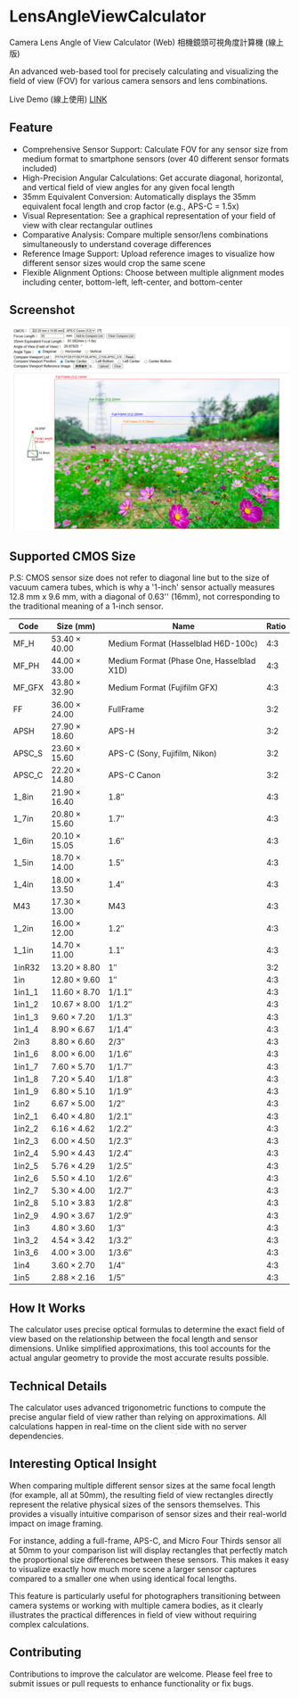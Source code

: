 # LensAngleViewCalculator

Camera Lens Angle of View Calculator (Web) 相機鏡頭可視角度計算機 (線上版)

An advanced web-based tool for precisely calculating and visualizing the field of view (FOV) for various camera sensors and lens combinations.

Live Demo (線上使用) [LINK](https://lens-angle.weil.app.wbftw.org/angle.htm)

## Feature

- Comprehensive Sensor Support: Calculate FOV for any sensor size from medium format to smartphone sensors (over 40 different sensor formats included)
- High-Precision Angular Calculations: Get accurate diagonal, horizontal, and vertical field of view angles for any given focal length
- 35mm Equivalent Conversion: Automatically displays the 35mm equivalent focal length and crop factor (e.g., APS-C = 1.5x)
- Visual Representation: See a graphical representation of your field of view with clear rectangular outlines
- Comparative Analysis: Compare multiple sensor/lens combinations simultaneously to understand coverage differences
- Reference Image Support: Upload reference images to visualize how different sensor sizes would crop the same scene
- Flexible Alignment Options: Choose between multiple alignment modes including center, bottom-left, left-center, and bottom-center

## Screenshot

![Demo](docs/demo.jpg)

## Supported CMOS Size

P.S: CMOS sensor size does not refer to diagonal line but to the size of vacuum camera tubes, which is why a '1-inch' sensor actually measures 12.8 mm x 9.6 mm, with a diagonal of 0.63'' (16mm), not corresponding to the traditional meaning of a 1-inch sensor.

| Code | Size (mm) | Name | Ratio |
|  ----  | ----  | --- | --- |
| MF_H | 53.40 × 40.00 | Medium Format (Hasselblad H6D-100c) | 4:3 |
| MF_PH | 44.00 × 33.00 | Medium Format (Phase One, Hasselblad X1D) | 4:3 |
| MF_GFX | 43.80 × 32.90 | Medium Format (Fujifilm GFX) | 4:3 |
| FF | 36.00 × 24.00 | FullFrame | 3:2 |
| APSH | 27.90 × 18.60 | APS-H | 3:2 |
| APSC_S | 23.60 × 15.60 | APS-C (Sony, Fujifilm, Nikon) | 3:2 |
| APSC_C | 22.20 × 14.80 | APS-C Canon | 3:2 |
| 1_8in | 21.90 × 16.40 | 1.8″ | 4:3 |
| 1_7in | 20.80 × 15.60 | 1.7″ | 4:3 |
| 1_6in | 20.10 × 15.05 | 1.6″ | 4:3 |
| 1_5in | 18.70 × 14.00 | 1.5″ | 4:3 |
| 1_4in | 18.00 × 13.50 | 1.4″ | 4:3 |
| M43 | 17.30 × 13.00 | M43 | 4:3 |
| 1_2in | 16.00 × 12.00 | 1.2″ | 4:3 |
| 1_1in | 14.70 × 11.00 | 1.1″ | 4:3 |
| 1inR32 | 13.20 × 8.80 | 1″ | 3:2 |
| 1in | 12.80 × 9.60 | 1″ | 4:3 |
| 1in1_1 | 11.60 × 8.70 | 1/1.1″ | 4:3 |
| 1in1_2 | 10.67 × 8.00 | 1/1.2″ | 4:3 |
| 1in1_3 | 9.60 × 7.20 | 1/1.3″ | 4:3 |
| 1in1_4 | 8.90 × 6.67 | 1/1.4″ | 4:3 |
| 2in3 | 8.80 × 6.60 | 2/3″ | 4:3 |
| 1in1_6 | 8.00 × 6.00 | 1/1.6″ | 4:3 |
| 1in1_7 | 7.60 × 5.70 | 1/1.7″ | 4:3 |
| 1in1_8 | 7.20 × 5.40 | 1/1.8″ | 4:3 |
| 1in1_9 | 6.80 × 5.10 | 1/1.9″ | 4:3 |
| 1in2 | 6.67 × 5.00 | 1/2″ | 4:3 |
| 1in2_1 | 6.40 × 4.80 | 1/2.1″ | 4:3 |
| 1in2_2 | 6.16 × 4.62 | 1/2.2″ | 4:3 |
| 1in2_3 | 6.00 × 4.50 | 1/2.3″ | 4:3 |
| 1in2_4 | 5.90 × 4.43 | 1/2.4″ | 4:3 |
| 1in2_5 | 5.76 × 4.29 | 1/2.5″ | 4:3 |
| 1in2_6 | 5.50 × 4.10 | 1/2.6″ | 4:3 |
| 1in2_7 | 5.30 × 4.00 | 1/2.7″ | 4:3 |
| 1in2_8 | 5.10 × 3.83 | 1/2.8″ | 4:3 |
| 1in2_9 | 4.90 × 3.67 | 1/2.9″ | 4:3 |
| 1in3 | 4.80 × 3.60 | 1/3″ | 4:3 |
| 1in3_2 | 4.54 × 3.42 | 1/3.2″ | 4:3 |
| 1in3_6 | 4.00 × 3.00 | 1/3.6″ | 4:3 |
| 1in4 | 3.60 × 2.70 | 1/4″ | 4:3 |
| 1in5 | 2.88 × 2.16 | 1/5″ | 4:3 |

## How It Works

The calculator uses precise optical formulas to determine the exact field of view based on the relationship between the focal length and sensor dimensions. Unlike simplified approximations, this tool accounts for the actual angular geometry to provide the most accurate results possible.

## Technical Details

The calculator uses advanced trigonometric functions to compute the precise angular field of view rather than relying on approximations. All calculations happen in real-time on the client side with no server dependencies.

## Interesting Optical Insight

When comparing multiple different sensor sizes at the same focal length (for example, all at 50mm), the resulting field of view rectangles directly represent the relative physical sizes of the sensors themselves. This provides a visually intuitive comparison of sensor sizes and their real-world impact on image framing.

For instance, adding a full-frame, APS-C, and Micro Four Thirds sensor all at 50mm to your comparison list will display rectangles that perfectly match the proportional size differences between these sensors. This makes it easy to visualize exactly how much more scene a larger sensor captures compared to a smaller one when using identical focal lengths.

This feature is particularly useful for photographers transitioning between camera systems or working with multiple camera bodies, as it clearly illustrates the practical differences in field of view without requiring complex calculations.

## Contributing

Contributions to improve the calculator are welcome. Please feel free to submit issues or pull requests to enhance functionality or fix bugs.